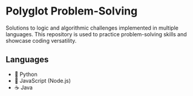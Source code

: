 # Polyglot Problem-Solving

Solutions to logic and algorithmic challenges implemented in multiple languages. This repository is used to practice problem-solving skills and showcase coding versatility.

## Languages

* 🐍 Python
* 📜 JavaScript (Node.js)
* ☕ Java
